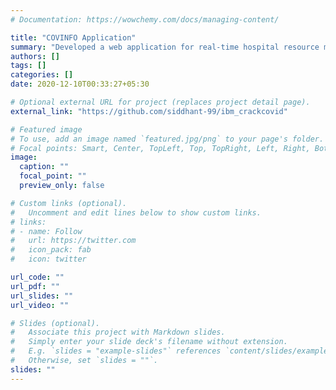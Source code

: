 ```yaml
---
# Documentation: https://wowchemy.com/docs/managing-content/

title: "COVINFO Application"
summary: "Developed a web application for real-time hospital resource monitoring (beds, ICUs, ventilators). Integrated a mask detection model to provide real-time information regarding the percentage of people wearing masks at any location using live video feed."
authors: []
tags: []
categories: []
date: 2020-12-10T00:33:27+05:30

# Optional external URL for project (replaces project detail page).
external_link: "https://github.com/siddhant-99/ibm_crackcovid"

# Featured image
# To use, add an image named `featured.jpg/png` to your page's folder.
# Focal points: Smart, Center, TopLeft, Top, TopRight, Left, Right, BottomLeft, Bottom, BottomRight.
image:
  caption: ""
  focal_point: ""
  preview_only: false

# Custom links (optional).
#   Uncomment and edit lines below to show custom links.
# links:
# - name: Follow
#   url: https://twitter.com
#   icon_pack: fab
#   icon: twitter

url_code: ""
url_pdf: ""
url_slides: ""
url_video: ""

# Slides (optional).
#   Associate this project with Markdown slides.
#   Simply enter your slide deck's filename without extension.
#   E.g. `slides = "example-slides"` references `content/slides/example-slides.md`.
#   Otherwise, set `slides = ""`.
slides: ""
---
```

